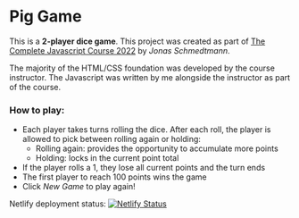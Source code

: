 # Pig Game

This is a **2-player dice game**. This project was created as part of [The Complete Javascript Course  2022](https://www.udemy.com/course/the-complete-javascript-course/) by *Jonas Schmedtmann*.

The majority of the HTML/CSS foundation was developed by the course instructor. The Javascript was written by me alongside the instructor as part of the course.


### How to play:

- Each player takes turns rolling the dice. After each roll, the player is allowed to pick between rolling again or holding:
    - Rolling again: provides the opportunity to accumulate more points
    - Holding: locks in the current point total
- If the player rolls a 1, they lose all current points and the turn ends
- The first player to reach 100 points wins the game
- Click  *New Game* to play again!

Netlify deployment status:
[![Netlify Status](https://api.netlify.com/api/v1/badges/c28c0e79-b047-4c5e-9d2f-1bd3e51ab7a4/deploy-status)](https://app.netlify.com/sites/pig-game-isaacg/deploys)
